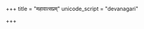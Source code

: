 +++
title = "महावात्सप्रम्"
unicode_script = "devanagari"

+++
<div class="js_include" url="/vedAH/sAma/paravastu-saama/devaH/somaH/mahAvAtsapram/"  newLevelForH1="1" includeTitle="false"> </div>